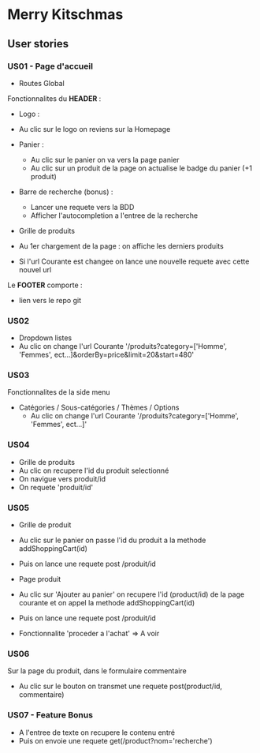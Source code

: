 # Merry Kitschmas
## User stories
### US01 - Page d'accueil
- Routes Global

Fonctionnalites du **HEADER** :  
- Logo :
 - Au clic sur le logo on reviens sur la Homepage
- Panier : 
  - Au clic sur le panier on va vers la page panier
  - Au clic sur un produit de la page on actualise le badge du panier (+1 produit)
- Barre de recherche (bonus) :
  - Lancer une requete vers la BDD
  - Afficher l'autocompletion a l'entree de la recherche

- Grille de produits
 - Au 1er chargement de la page : on affiche les derniers produits
 - Si l'url Courante est changee on lance une nouvelle requete avec cette nouvel url
 
Le **FOOTER** comporte :
- lien vers le repo git

### US02
- Dropdown listes
 - Au clic on change l'url Courante '/produits?category=['Homme', 'Femmes', ect...]&orderBy=price&limit=20&start=480'

### US03
Fonctionnalites de la side menu 
  - Catégories / Sous-catégories / Thèmes / Options
    - Au clic on change l'url Courante '/produits?category=['Homme', 'Femmes', ect...]'

### US04
- Grille de produits
 - Au clic on recupere l'id du produit selectionné
 - On navigue vers produit/id
 - On requete 'produit/id'
 
### US05
- Grille de produit
 - Au clic sur le panier on passe l'id du produit a la methode addShoppingCart(id)
 - Puis on lance une requete post /produit/id

- Page produit
 - Au clic sur 'Ajouter au panier' on recupere l'id (product/id) de la page courante et on appel la methode addShoppingCart(id)
 - Puis on lance une requete post /produit/id
 
- Fonctionnalite 'proceder a l'achat' => A voir

### US06
Sur la page du produit, dans le formulaire commentaire
 - Au clic sur le bouton on transmet une requete post(product/id, commentaire)

### US07 - Feature Bonus
- A l'entree de texte on recupere le contenu entré
- Puis on envoie une requete get(/product?nom='recherche')
